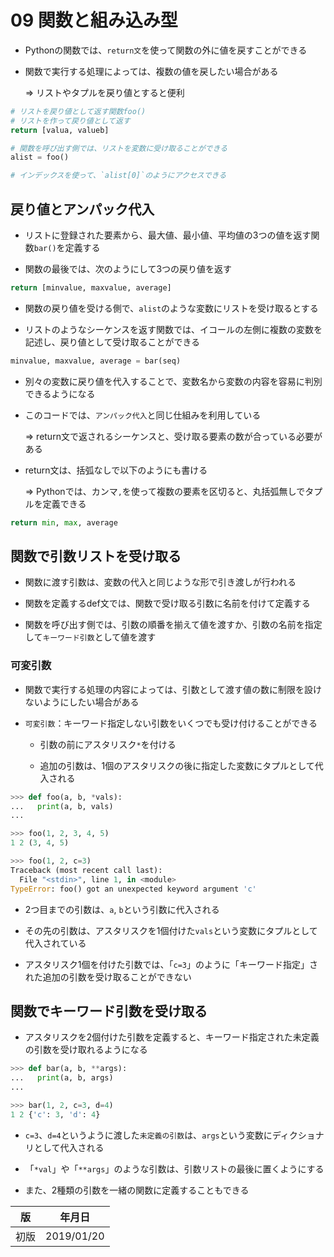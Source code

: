 09 関数と組み込み型
=================

* Pythonの関数では、`return文`を使って関数の外に値を戻すことができる

* 関数で実行する処理によっては、複数の値を戻したい場合がある

  => リストやタプルを戻り値とすると便利

```python
# リストを戻り値として返す関数foo()
# リストを作って戻り値として返す
return [valua, valueb]

# 関数を呼び出す側では、リストを変数に受け取ることができる
alist = foo()

# インデックスを使って、`alist[0]`のようにアクセスできる
```



## 戻り値とアンパック代入

* リストに登録された要素から、最大値、最小値、平均値の3つの値を返す関数`bar()`を定義する

* 関数の最後では、次のようにして3つの戻り値を返す

```python
return [minvalue, maxvalue, average]
```

* 関数の戻り値を受ける側で、`alist`のような変数にリストを受け取るとする

* リストのようなシーケンスを返す関数では、イコールの左側に複数の変数を記述し、戻り値として受け取ることができる

```python
minvalue, maxvalue, average = bar(seq)
```

* 別々の変数に戻り値を代入することで、変数名から変数の内容を容易に判別できるようになる

* このコードでは、`アンパック代入`と同じ仕組みを利用している

  => return文で返されるシーケンスと、受け取る要素の数が合っている必要がある

* return文は、括弧なしで以下のようにも書ける

  => Pythonでは、カンマ`,`を使って複数の要素を区切ると、丸括弧無しでタプルを定義できる

```python
return min, max, average
```



## 関数で引数リストを受け取る

* 関数に渡す引数は、変数の代入と同じような形で引き渡しが行われる

* 関数を定義するdef文では、関数で受け取る引数に名前を付けて定義する

* 関数を呼び出す側では、引数の順番を揃えて値を渡すか、引数の名前を指定して`キーワード引数`として値を渡す



### 可変引数

* 関数で実行する処理の内容によっては、引数として渡す値の数に制限を設けないようにしたい場合がある

* `可変引数`：キーワード指定しない引数をいくつでも受け付けることができる

  * 引数の前にアスタリスク`*`を付ける

  * 追加の引数は、1個のアスタリスクの後に指定した変数にタプルとして代入される

```python
>>> def foo(a, b, *vals):
...   print(a, b, vals)
...

>>> foo(1, 2, 3, 4, 5)
1 2 (3, 4, 5)

>>> foo(1, 2, c=3)
Traceback (most recent call last):
  File "<stdin>", line 1, in <module>
TypeError: foo() got an unexpected keyword argument 'c'
```

* 2つ目までの引数は、`a`, `b`という引数に代入される

* その先の引数は、アスタリスクを1個付けた`vals`という変数にタプルとして代入されている

* アスタリスク1個を付けた引数では、「`c=3`」のように「キーワード指定」された追加の引数を受け取ることができない



## 関数でキーワード引数を受け取る

* アスタリスクを2個付けた引数を定義すると、キーワード指定された未定義の引数を受け取れるようになる

```python
>>> def bar(a, b, **args):
...   print(a, b, args)
...

>>> bar(1, 2, c=3, d=4)
1 2 {'c': 3, 'd': 4}
```

* `c=3`、`d=4`というように渡した`未定義の引数`は、`args`という変数にディクショナリとして代入される

* 「`*val`」や「`**args`」のような引数は、引数リストの最後に置くようにする

* また、2種類の引数を一緒の関数に定義することもできる



| 版 |  年月日   |
|---|----------|
|初版|2019/01/20|
